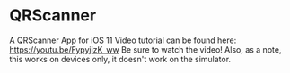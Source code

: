 # QRScanner
A QRScanner App for iOS 11
Video tutorial can be found here: https://youtu.be/FypyjizK_ww
Be sure to watch the video!
Also, as a note, this works on devices only, it doesn't work on the simulator.
